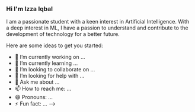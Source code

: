 ### Hi I'm Izza Iqbal
I am a passionate student with a keen interest in Artificial Intelligence. With a deep interest in ML, I have a passion to understand and contribute to the development of technology for a better future.

Here are some ideas to get you started:

- 🔭 I’m currently working on ...
- 🌱 I’m currently learning ...
- 👯 I’m looking to collaborate on ...
- 🤔 I’m looking for help with ...
- 💬 Ask me about ...
- 📫 How to reach me: ...
- 😄 Pronouns: ...
- ⚡ Fun fact: ...
-->
